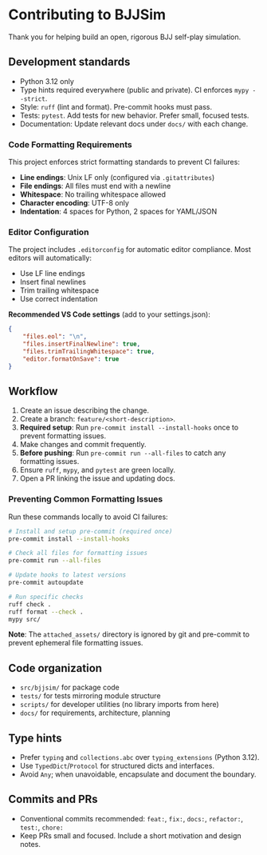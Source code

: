 # Contributing to BJJSim

Thank you for helping build an open, rigorous BJJ self-play simulation.

## Development standards

- Python 3.12 only
- Type hints required everywhere (public and private). CI enforces `mypy --strict`.
- Style: `ruff` (lint and format). Pre-commit hooks must pass.
- Tests: `pytest`. Add tests for new behavior. Prefer small, focused tests.
- Documentation: Update relevant docs under `docs/` with each change.

### Code Formatting Requirements

This project enforces strict formatting standards to prevent CI failures:

- **Line endings**: Unix LF only (configured via `.gitattributes`)
- **File endings**: All files must end with a newline
- **Whitespace**: No trailing whitespace allowed
- **Character encoding**: UTF-8 only
- **Indentation**: 4 spaces for Python, 2 spaces for YAML/JSON

### Editor Configuration

The project includes `.editorconfig` for automatic editor compliance. Most editors will automatically:

- Use LF line endings
- Insert final newlines
- Trim trailing whitespace
- Use correct indentation

**Recommended VS Code settings** (add to your settings.json):

```json
{
    "files.eol": "\n",
    "files.insertFinalNewline": true,
    "files.trimTrailingWhitespace": true,
    "editor.formatOnSave": true
}
```

## Workflow

1. Create an issue describing the change.
2. Create a branch: `feature/<short-description>`.
3. **Required setup**: Run `pre-commit install --install-hooks` once to prevent formatting issues.
4. Make changes and commit frequently.
5. **Before pushing**: Run `pre-commit run --all-files` to catch any formatting issues.
6. Ensure `ruff`, `mypy`, and `pytest` are green locally.
7. Open a PR linking the issue and updating docs.

### Preventing Common Formatting Issues

Run these commands locally to avoid CI failures:

```bash
# Install and setup pre-commit (required once)
pre-commit install --install-hooks

# Check all files for formatting issues
pre-commit run --all-files

# Update hooks to latest versions
pre-commit autoupdate

# Run specific checks
ruff check .
ruff format --check .
mypy src/
```

**Note**: The `attached_assets/` directory is ignored by git and pre-commit to prevent ephemeral file formatting issues.

## Code organization

- `src/bjjsim/` for package code
- `tests/` for tests mirroring module structure
- `scripts/` for developer utilities (no library imports from here)
- `docs/` for requirements, architecture, planning

## Type hints

- Prefer `typing` and `collections.abc` over `typing_extensions` (Python 3.12).
- Use `TypedDict`/`Protocol` for structured dicts and interfaces.
- Avoid `Any`; when unavoidable, encapsulate and document the boundary.

## Commits and PRs

- Conventional commits recommended: `feat:`, `fix:`, `docs:`, `refactor:`, `test:`, `chore:`
- Keep PRs small and focused. Include a short motivation and design notes.
